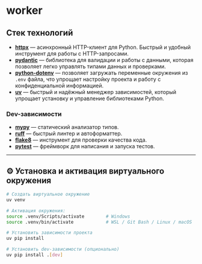 # worker

##  Стек технологий

- **[httpx](https://www.python-httpx.org/)** — асинхронный HTTP-клиент для Python. Быстрый и удобный инструмент для работы с HTTP-запросами.  
- **[pydantic](https://pydantic-docs.helpmanual.io/)** — библиотека для валидации и работы с данными, которая позволяет легко управлять типами данных и проверками.  
- **[python-dotenv](https://pypi.org/project/python-dotenv/)** — позволяет загружать переменные окружения из `.env` файла, что упрощает настройку проекта и работу с конфиденциальной информацией.  
- **[uv](https://docs.astral.sh/uv/)** — быстрый и надёжный менеджер зависимостей, который упрощает установку и управление библиотеками Python.  

###  Dev-зависимости

- **[mypy](https://mypy-lang.org/)** — статический анализатор типов.  
- **[ruff](https://docs.astral.sh/ruff/)** — быстрый линтер и автоформаттер.  
- **[flake8](https://flake8.pycqa.org/)** — инструмент для проверки качества кода.  
- **[pytest](https://docs.pytest.org/)** — фреймворк для написания и запуска тестов.  

---

## ⚙️ Установка и активация виртуального окружения

```bash
# Создать виртуальное окружение
uv venv

# Активация окружения:
source .venv/Scripts/activate        # Windows
source .venv/bin/activate            # WSL / Git Bash / Linux / macOS

# Установить зависимости проекта
uv pip install

# Установить dev-зависимости (опционально)
uv pip install .[dev]
